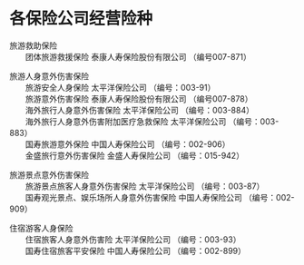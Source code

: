 # 各保险公司经营险种  

旅游救助保险  
&emsp;&emsp;团体旅游救援保险 泰康人寿保险股份有限公司 （编号007-871）  

旅游人身意外伤害保险  
&emsp;&emsp;旅游安全人身保险 太平洋保险公司 （编号：003-91）  
&emsp;&emsp;旅游意外伤害保险 泰康人寿保险股份有限公司 （编号007-878）  
&emsp;&emsp;海外旅行人身意外伤害保险 太平洋保险公司 （编号：003-884）  
&emsp;&emsp;海外旅行人身意外伤害附加医疗急救保险 太平洋保险公司 （编号：003-883）  
&emsp;&emsp;国寿旅游意外保险 中国人寿保险公司 （编号：002-906）  
&emsp;&emsp;金盛旅行意外伤害保险 金盛人寿保险公司 （编号：015-942）  

旅游景点意外伤害保险  
&emsp;&emsp;旅游景点旅客人身意外伤害保险 太平洋保险公司 （编号：003-87）  
&emsp;&emsp;国寿观光景点、娱乐场所人身意外伤害保险 中国人寿保险公司 （编号：002-909）  

住宿游客人身保险  
&emsp;&emsp;住宿旅客人身意外伤害险 太平洋保险公司 （编号：003-93）  
&emsp;&emsp;国寿住宿旅客平安保险 中国人寿保险公司 （编号：002-899）  